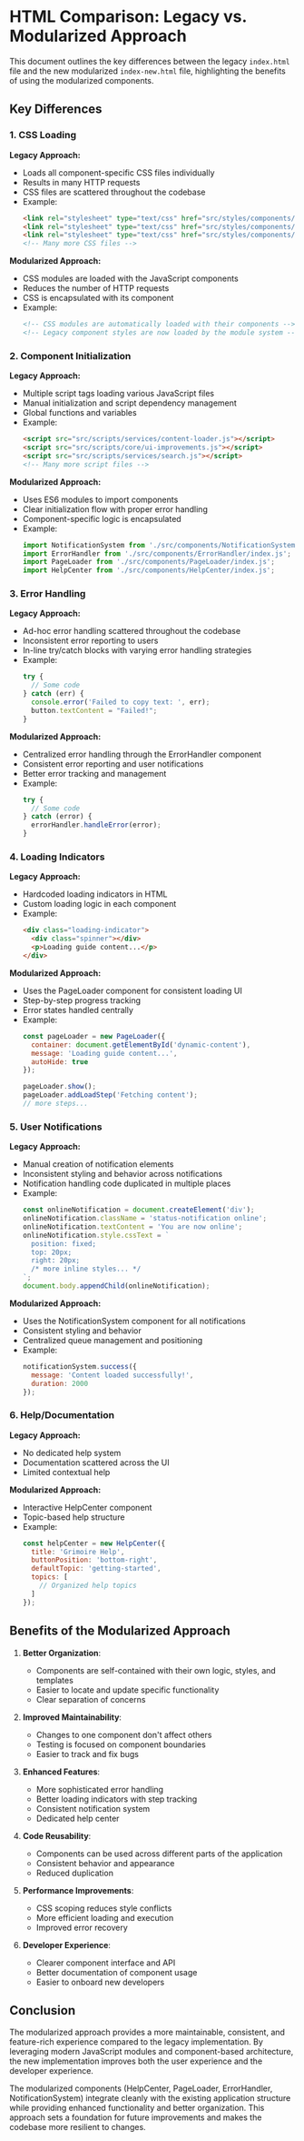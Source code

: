 # HTML Comparison: Legacy vs. Modularized Approach

This document outlines the key differences between the legacy `index.html` file and the new modularized `index-new.html` file, highlighting the benefits of using the modularized components.

## Key Differences

### 1. CSS Loading

**Legacy Approach:**
- Loads all component-specific CSS files individually
- Results in many HTTP requests
- CSS files are scattered throughout the codebase
- Example:
  ```html
  <link rel="stylesheet" type="text/css" href="src/styles/components/svg-header.css">
  <link rel="stylesheet" type="text/css" href="src/styles/components/buttons.css">
  <link rel="stylesheet" type="text/css" href="src/styles/components/search.css">
  <!-- Many more CSS files -->
  ```

**Modularized Approach:**
- CSS modules are loaded with the JavaScript components
- Reduces the number of HTTP requests
- CSS is encapsulated with its component
- Example:
  ```html
  <!-- CSS modules are automatically loaded with their components -->
  <!-- Legacy component styles are now loaded by the module system -->
  ```

### 2. Component Initialization

**Legacy Approach:**
- Multiple script tags loading various JavaScript files
- Manual initialization and script dependency management
- Global functions and variables
- Example:
  ```html
  <script src="src/scripts/services/content-loader.js"></script>
  <script src="src/scripts/core/ui-improvements.js"></script>
  <script src="src/scripts/services/search.js"></script>
  <!-- Many more script files -->
  ```

**Modularized Approach:**
- Uses ES6 modules to import components
- Clear initialization flow with proper error handling
- Component-specific logic is encapsulated
- Example:
  ```javascript
  import NotificationSystem from './src/components/NotificationSystem/index.js';
  import ErrorHandler from './src/components/ErrorHandler/index.js';
  import PageLoader from './src/components/PageLoader/index.js';
  import HelpCenter from './src/components/HelpCenter/index.js';
  ```

### 3. Error Handling

**Legacy Approach:**
- Ad-hoc error handling scattered throughout the codebase
- Inconsistent error reporting to users
- In-line try/catch blocks with varying error handling strategies
- Example:
  ```javascript
  try {
    // Some code
  } catch (err) {
    console.error('Failed to copy text: ', err);
    button.textContent = "Failed!";
  }
  ```

**Modularized Approach:**
- Centralized error handling through the ErrorHandler component
- Consistent error reporting and user notifications
- Better error tracking and management
- Example:
  ```javascript
  try {
    // Some code
  } catch (error) {
    errorHandler.handleError(error);
  }
  ```

### 4. Loading Indicators

**Legacy Approach:**
- Hardcoded loading indicators in HTML
- Custom loading logic in each component
- Example:
  ```html
  <div class="loading-indicator">
    <div class="spinner"></div>
    <p>Loading guide content...</p>
  </div>
  ```

**Modularized Approach:**
- Uses the PageLoader component for consistent loading UI
- Step-by-step progress tracking
- Error states handled centrally
- Example:
  ```javascript
  const pageLoader = new PageLoader({
    container: document.getElementById('dynamic-content'),
    message: 'Loading guide content...',
    autoHide: true
  });
  
  pageLoader.show();
  pageLoader.addLoadStep('Fetching content');
  // more steps...
  ```

### 5. User Notifications

**Legacy Approach:**
- Manual creation of notification elements
- Inconsistent styling and behavior across notifications
- Notification handling code duplicated in multiple places
- Example:
  ```javascript
  const onlineNotification = document.createElement('div');
  onlineNotification.className = 'status-notification online';
  onlineNotification.textContent = 'You are now online';
  onlineNotification.style.cssText = `
    position: fixed;
    top: 20px;
    right: 20px;
    /* more inline styles... */
  `;
  document.body.appendChild(onlineNotification);
  ```

**Modularized Approach:**
- Uses the NotificationSystem component for all notifications
- Consistent styling and behavior
- Centralized queue management and positioning
- Example:
  ```javascript
  notificationSystem.success({
    message: 'Content loaded successfully!',
    duration: 2000
  });
  ```

### 6. Help/Documentation

**Legacy Approach:**
- No dedicated help system
- Documentation scattered across the UI
- Limited contextual help

**Modularized Approach:**
- Interactive HelpCenter component
- Topic-based help structure
- Example:
  ```javascript
  const helpCenter = new HelpCenter({
    title: 'Grimoire Help',
    buttonPosition: 'bottom-right',
    defaultTopic: 'getting-started',
    topics: [
      // Organized help topics
    ]
  });
  ```

## Benefits of the Modularized Approach

1. **Better Organization**:
   - Components are self-contained with their own logic, styles, and templates
   - Easier to locate and update specific functionality
   - Clear separation of concerns

2. **Improved Maintainability**:
   - Changes to one component don't affect others
   - Testing is focused on component boundaries
   - Easier to track and fix bugs

3. **Enhanced Features**:
   - More sophisticated error handling
   - Better loading indicators with step tracking
   - Consistent notification system
   - Dedicated help center

4. **Code Reusability**:
   - Components can be used across different parts of the application
   - Consistent behavior and appearance
   - Reduced duplication

5. **Performance Improvements**:
   - CSS scoping reduces style conflicts
   - More efficient loading and execution
   - Improved error recovery

6. **Developer Experience**:
   - Clearer component interface and API
   - Better documentation of component usage
   - Easier to onboard new developers

## Conclusion

The modularized approach provides a more maintainable, consistent, and feature-rich experience compared to the legacy implementation. By leveraging modern JavaScript modules and component-based architecture, the new implementation improves both the user experience and the developer experience.

The modularized components (HelpCenter, PageLoader, ErrorHandler, NotificationSystem) integrate cleanly with the existing application structure while providing enhanced functionality and better organization. This approach sets a foundation for future improvements and makes the codebase more resilient to changes. 